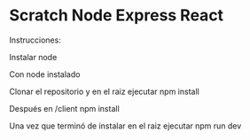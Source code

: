 # Scratch Node Express React

Instrucciones:

Instalar node

Con node instalado

Clonar el repositorio y en el raiz ejecutar npm install

Después en /client npm install

Una vez que terminó de instalar en el raiz ejecutar npm run dev